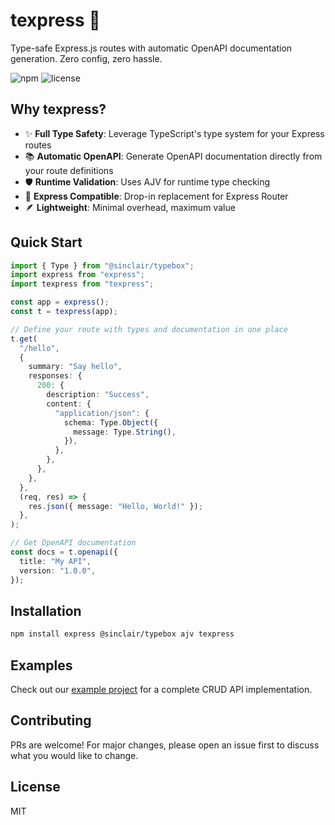 # texpress 🚀

Type-safe Express.js routes with automatic OpenAPI documentation generation. Zero config, zero hassle.

![npm](https://img.shields.io/npm/v/texpress)
![license](https://img.shields.io/npm/l/texpress)

## Why texpress?

- ✨ **Full Type Safety**: Leverage TypeScript's type system for your Express routes
- 📚 **Automatic OpenAPI**: Generate OpenAPI documentation directly from your route definitions
- 🛡️ **Runtime Validation**: Uses AJV for runtime type checking
- 🔌 **Express Compatible**: Drop-in replacement for Express Router
- 🪶 **Lightweight**: Minimal overhead, maximum value

## Quick Start

```typescript
import { Type } from "@sinclair/typebox";
import express from "express";
import texpress from "texpress";

const app = express();
const t = texpress(app);

// Define your route with types and documentation in one place
t.get(
  "/hello",
  {
    summary: "Say hello",
    responses: {
      200: {
        description: "Success",
        content: {
          "application/json": {
            schema: Type.Object({
              message: Type.String(),
            }),
          },
        },
      },
    },
  },
  (req, res) => {
    res.json({ message: "Hello, World!" });
  },
);

// Get OpenAPI documentation
const docs = t.openapi({
  title: "My API",
  version: "1.0.0",
});
```

## Installation

```bash
npm install express @sinclair/typebox ajv texpress
```

## Examples

Check out our [example project](./examples/cats-api) for a complete CRUD API implementation.

## Contributing

PRs are welcome! For major changes, please open an issue first to discuss what you would like to change.

## License

MIT
